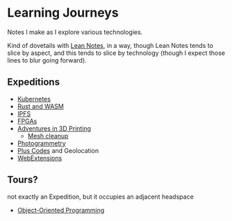 # Learning Journeys

Notes I make as I explore various technologies.

Kind of dovetails with [Lean Notes][], in a way, though Lean Notes tends to slice by aspect, and this tends to slice by technology (though I expect those lines to blur going forward).

[Lean Notes]: f00c3d23-8848-4bb4-8d7a-d009f7344374.md

## Expeditions

- [Kubernetes][k8s]
- [Rust and WASM][metal]
- [IPFS][]
- [FPGAs][]
- [Adventures in 3D Printing][3dp]
  - [Mesh cleanup][]
- [Photogrammetry][]
- [Plus Codes][] and Geolocation
- [WebExtensions][]

[k8s]: f7ab56ca-06db-4c96-808f-4d0b0ee47819.md
[metal]: a0efb9a5-5ec8-4ced-8c1b-6b6a338277ce.md
[IPFS]: 24079268-feb1-43bd-93ae-daff3da9062e.md
[FPGAs]: ed5003ec-8907-4ef2-9e7f-89c7f4829044.md
[3dp]: a3e30d39-0949-4226-87ec-aa5d1b775b05.md
[Mesh cleanup]: 99b38a2c-5b55-4fef-9a22-fae1c5f474cb.md
[Photogrammetry]: 706a83cf-d2e9-43eb-8e02-dfccf4feddf8.md
[Plus Codes]: d6275afb-9e9f-47a3-9a8a-338ddf870ccd.md
[WebExtensions]: 34349df2-97b4-4095-8df4-d37056211e46.md

## Tours?

not exactly an Expedition, but it occupies an adjacent headspace

- [Object-Oriented Programming][OOP]

[OOP]: ae6b4e9f-4b19-4734-89cd-b3899ad05f6d.md
